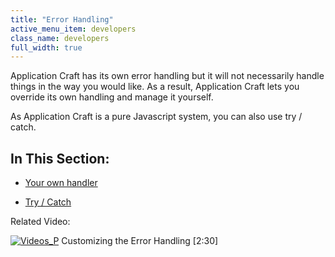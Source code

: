```yaml
---
title: "Error Handling"
active_menu_item: developers
class_name: developers
full_width: true
---
```



Application Craft has its own error handling but it will not necessarily handle things in the way you would like. As a result, Application Craft lets you override its own handling and manage it yourself.

As Application Craft is a pure Javascript system, you can also use try / catch.

## In This Section:

 - [Your own handler](your-own-error-handler)

 - [Try / Catch](try--catch)

Related Video:

[![Videos\_P](/img/docs/videos_p.png)](http://www.youtube.com/v/VnqUqPeXDSE?autoplay=1&hd=1&fs=1&showsearch=0&rel=0&) Customizing the Error Handling [2:30]
